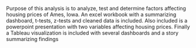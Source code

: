 Purpose of this analysis is to analyze, test and determine factors affecting housing prices of Ames, Iowa. 
An excel workbook with a summarizing dashboard, t-tests, z-tests and cleaned data is included.
Also included is a powerpoint presentation with two variables affecting housing prices. 
Finally a Tableau visualization is included with several dashboards and a story summarizing findings 
